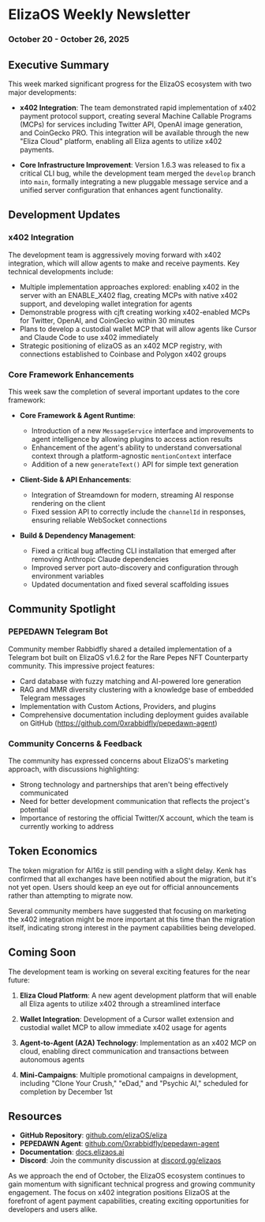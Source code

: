 # ElizaOS Weekly Newsletter
### October 20 - October 26, 2025

## Executive Summary

This week marked significant progress for the ElizaOS ecosystem with two major developments:

- **x402 Integration**: The team demonstrated rapid implementation of x402 payment protocol support, creating several Machine Callable Programs (MCPs) for services including Twitter API, OpenAI image generation, and CoinGecko PRO. This integration will be available through the new "Eliza Cloud" platform, enabling all Eliza agents to utilize x402 payments.

- **Core Infrastructure Improvement**: Version 1.6.3 was released to fix a critical CLI bug, while the development team merged the `develop` branch into `main`, formally integrating a new pluggable message service and a unified server configuration that enhances agent functionality.

## Development Updates

### x402 Integration
The development team is aggressively moving forward with x402 integration, which will allow agents to make and receive payments. Key technical developments include:

- Multiple implementation approaches explored: enabling x402 in the server with an ENABLE_X402 flag, creating MCPs with native x402 support, and developing wallet integration for agents
- Demonstrable progress with cjft creating working x402-enabled MCPs for Twitter, OpenAI, and CoinGecko within 30 minutes
- Plans to develop a custodial wallet MCP that will allow agents like Cursor and Claude Code to use x402 immediately
- Strategic positioning of elizaOS as an x402 MCP registry, with connections established to Coinbase and Polygon x402 groups

### Core Framework Enhancements
This week saw the completion of several important updates to the core framework:

- **Core Framework & Agent Runtime**:
  - Introduction of a new `MessageService` interface and improvements to agent intelligence by allowing plugins to access action results
  - Enhancement of the agent's ability to understand conversational context through a platform-agnostic `mentionContext` interface
  - Addition of a new `generateText()` API for simple text generation

- **Client-Side & API Enhancements**:
  - Integration of Streamdown for modern, streaming AI response rendering on the client
  - Fixed session API to correctly include the `channelId` in responses, ensuring reliable WebSocket connections

- **Build & Dependency Management**:
  - Fixed a critical bug affecting CLI installation that emerged after removing Anthropic Claude dependencies
  - Improved server port auto-discovery and configuration through environment variables
  - Updated documentation and fixed several scaffolding issues

## Community Spotlight

### PEPEDAWN Telegram Bot
Community member Rabbidfly shared a detailed implementation of a Telegram bot built on ElizaOS v1.6.2 for the Rare Pepes NFT Counterparty community. This impressive project features:

- Card database with fuzzy matching and AI-powered lore generation
- RAG and MMR diversity clustering with a knowledge base of embedded Telegram messages
- Implementation with Custom Actions, Providers, and plugins
- Comprehensive documentation including deployment guides available on GitHub (https://github.com/0xrabbidfly/pepedawn-agent)

### Community Concerns & Feedback
The community has expressed concerns about ElizaOS's marketing approach, with discussions highlighting:

- Strong technology and partnerships that aren't being effectively communicated
- Need for better development communication that reflects the project's potential
- Importance of restoring the official Twitter/X account, which the team is currently working to address

## Token Economics

The token migration for AI16z is still pending with a slight delay. Kenk has confirmed that all exchanges have been notified about the migration, but it's not yet open. Users should keep an eye out for official announcements rather than attempting to migrate now.

Several community members have suggested that focusing on marketing the x402 integration might be more important at this time than the migration itself, indicating strong interest in the payment capabilities being developed.

## Coming Soon

The development team is working on several exciting features for the near future:

1. **Eliza Cloud Platform**: A new agent development platform that will enable all Eliza agents to utilize x402 through a streamlined interface
  
2. **Wallet Integration**: Development of a Cursor wallet extension and custodial wallet MCP to allow immediate x402 usage for agents

3. **Agent-to-Agent (A2A) Technology**: Implementation as an x402 MCP on cloud, enabling direct communication and transactions between autonomous agents

4. **Mini-Campaigns**: Multiple promotional campaigns in development, including "Clone Your Crush," "eDad," and "Psychic AI," scheduled for completion by December 1st

## Resources

- **GitHub Repository**: [github.com/elizaOS/eliza](https://github.com/elizaOS/eliza)
- **PEPEDAWN Agent**: [github.com/0xrabbidfly/pepedawn-agent](https://github.com/0xrabbidfly/pepedawn-agent)
- **Documentation**: [docs.elizaos.ai](https://docs.elizaos.ai)
- **Discord**: Join the community discussion at [discord.gg/elizaos](https://discord.gg/elizaos)

As we approach the end of October, the ElizaOS ecosystem continues to gain momentum with significant technical progress and growing community engagement. The focus on x402 integration positions ElizaOS at the forefront of agent payment capabilities, creating exciting opportunities for developers and users alike.